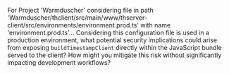 For Project 'Warmduscher' considering file in path 'Warmduscher/thclient/src/main/www/thserver-client/src/environments/environment.prod.ts' with name 'environment.prod.ts'... 
Considering this configuration file is used in a production environment, what potential security implications could arise from exposing `buildTimestampClient` directly within the JavaScript bundle served to the client? How might you mitigate this risk without significantly impacting development workflows?
